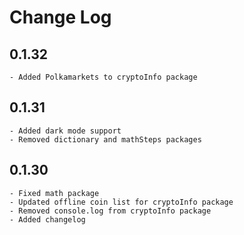 # Change Log
## 0.1.32
    - Added Polkamarkets to cryptoInfo package
    
## 0.1.31
    - Added dark mode support
    - Removed dictionary and mathSteps packages

## 0.1.30
    - Fixed math package
    - Updated offline coin list for cryptoInfo package
    - Removed console.log from cryptoInfo package
    - Added changelog
